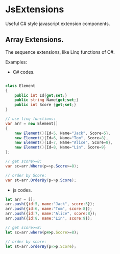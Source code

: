 # JsExtensions
Useful C# style javascript extension components.

## Array Extensions.
The sequence extensions, like Linq functions of C#.

Examples:
* C# codes.
``` C#

class Element
{
    public int Id{get;set;}
    public string Name{get;set;}
    public int Score {get;set;}
}

// use linq functions:
var arr = new Element[]
{ 
    new Element(){Id=5, Name="Jack", Score=5},
    new Element(){Id=6, Name="Tom", Score=8},
    new Element(){Id=7, Name="Alice", Score=8},
    new Element(){Id=8, Name="Lin", Score=9}
};

// get score>=8:
var sc=arr.Where(p=>p.Score>=8);

// order by Score:
var st=arr.OrderBy(p=>p.Score);
```

* js codes.
``` js
let arr = [];
arr.push({id:5, name:"Jack", score:5});
arr.push({id:6, name:"Tom", score:8});
arr.push({id:7, name:"Alice", score:8});
arr.push({id:8, name:"Lin", score:9});

// get score>=8:
let sc=arr.where(p=>p.Score>=8);

// order by score:
let st=arr.orderBy(p=>p.Score);
```
